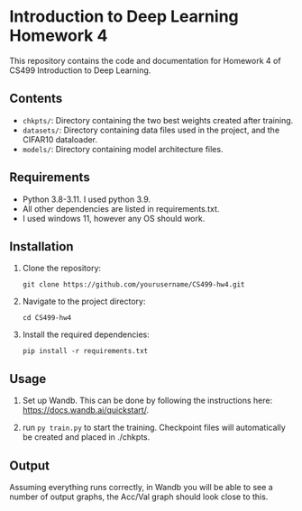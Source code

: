 # Introduction to Deep Learning Homework 4

This repository contains the code and documentation for Homework 4 of CS499 Introduction to Deep Learning.

## Contents

- `chkpts/`: Directory containing the two best weights created after training.
- `datasets/`: Directory containing data files used in the project, and the CIFAR10 dataloader.
- `models/`: Directory containing model architecture files.

## Requirements

- Python 3.8-3.11. I used python 3.9.
- All other dependencies are listed in requirements.txt.
- I used windows 11, however any OS should work.

## Installation

1. Clone the repository:
    ```
    git clone https://github.com/yourusername/CS499-hw4.git
    ```
2. Navigate to the project directory:
    ```
    cd CS499-hw4
    ```
3. Install the required dependencies:
    ```
    pip install -r requirements.txt
    ```

## Usage

1. Set up Wandb. This can be done by following the instructions here: https://docs.wandb.ai/quickstart/.

2. run ```py train.py``` to start the training. Checkpoint files will automatically be created and placed in ./chkpts.


## Output
Assuming everything runs correctly, in Wandb you will be able to see a number of output graphs, the Acc/Val graph should look close to this. 
